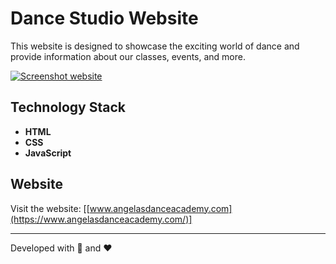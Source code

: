 # Dance Studio Website

This website is designed to showcase the exciting world of dance and provide information about our classes, events, and more.

[![Screenshot website](https://i.postimg.cc/QNRHTfng/Screenshot-2023-12-06-120742.png)](https://postimg.cc/vDtYRtyD)

## Technology Stack

- **HTML**
- **CSS**
- **JavaScript**

## Website
Visit the website: [[www.angelasdanceacademy.com](https://www.angelasdanceacademy.com/)]

---

Developed with 💃 and ❤️
